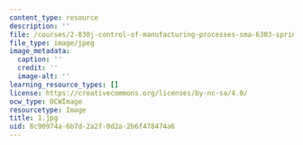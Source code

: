 ```yaml
---
content_type: resource
description: ''
file: /courses/2-830j-control-of-manufacturing-processes-sma-6303-spring-2008/8c90974a6b7d2a2f0d2a2b6f478474a6_1.jpg
file_type: image/jpeg
image_metadata:
  caption: ''
  credit: ''
  image-alt: ''
learning_resource_types: []
license: https://creativecommons.org/licenses/by-nc-sa/4.0/
ocw_type: OCWImage
resourcetype: Image
title: 1.jpg
uid: 8c90974a-6b7d-2a2f-0d2a-2b6f478474a6
---
```


